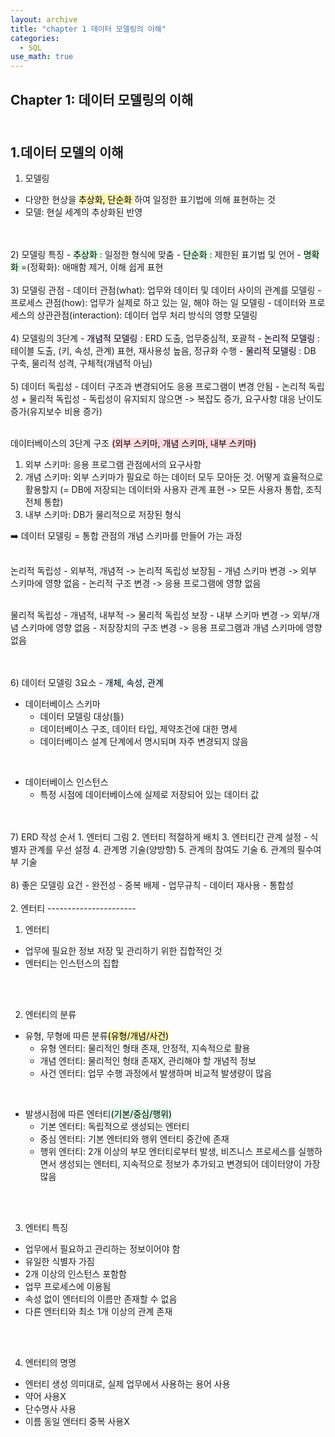 ```yaml
---
layout: archive
title: "chapter 1 데이터 모델링의 이해"
categories:
  - SQL
use_math: true
---
```


## Chapter 1: 데이터 모델링의 이해  

<br>1.데이터 모델의 이해
----------------------
1) 모델링
- 다양한 현상을 <mark style='background-color: #fff5b1'> 추상화, 단순화 </mark>하여 일정한 표기법에 의해 표현하는 것
- 모델: 현실 세계의 추상화된 반영

<br>
<br>
2) 모델링 특징
- <mark style='background-color: #dcffe4'> 추상화 </mark>: 일정한 형식에 맞춤
- <mark style='background-color: #dcffe4'> 단순화 </mark>: 제한된 표기법 및 언어
- <mark style='background-color: #dcffe4'> 명확화 </mark>=(정확화): 애매함 제거, 이해 쉽게 표현

<br>
<br>
3) 모델링 관점
- 데이터 관점(what): 업무와 데이터 및 데이터 사이의 관계를 모델링
- 프로세스 관점(how): 업무가 실제로 하고 있는 일, 해야 하는 일 모델링
- 데이터와 프로세스의 상관관점(interaction): 데이터 업무 처리 방식의 영향 모델링

<br>
<br>
4) 모델링의 3단계
- <mark style='background-color: #f5f0ff'> 개념적 모델링 </mark>: ERD 도출, 업무중심적, 포괄적
- <mark style='background-color: #f5f0ff'> 논리적 모델링 </mark>: 테이블 도출, (키, 속성, 관계) 표현, 재사용성 높음, 정규화 수행
- <mark style='background-color: #f5f0ff'> 물리적 모델링 </mark>: DB 구축, 물리적 성격, 구체적(개념적 아님)

<br>
<br>
5) 데이터 독립성
- 데이터 구조과 변경되어도 응용 프로그램이 변경 안됨
- 논리적 독립성 + 물리적 독립성
- 독립성이 유지되지 않으면 -> 복잡도 증가, 요구사항 대응 난이도 증가(유지보수 비용 증가)  
  
  <br>데이터베이스의 3단계 구조 <mark style='background-color: #ffdce0'>(외부 스키마, 개념 스키마, 내부 스키마)</mark>
  1. 외부 스키마: 응용 프로그램 관점에서의 요구사항
  2. 개념 스키마: 외부 스키마가 필요로 하는 데이터 모두 모아둔 것. 어떻게 효율적으로 활용할지 (= DB에 저장되는 데이터와 사용자 관계 표현 -> 모든 사용자 통합, 조직 전체 통합)
  3. 내부 스키마: DB가 물리적으로 저장된 형식  

   :arrow_right: 데이터 모델링 = 통합 관점의 개념 스키마를 만들어 가는 과정

   <br>논리적 독립성
    - 외부적, 개념적 -> 논리적 독립성 보장됨
    - 개념 스키마 변경 -> 외부 스키마에 영향 없음
    - 논리적 구조 변경 -> 응용 프로그램에 영향 없음

   <br>물리적 독립성
    - 개념적, 내부적 -> 물리적 독립성 보장
    - 내부 스키마 변경 -> 외부/개념 스키마에 영향 없음
    - 저장장치의 구조 변경 -> 응용 프로그램과 개념 스키마에 영향 없음

<br>
<br>
6) 데이터 모델링 3요소  
- <mark style='background-color: #f1f8ff'>개체, 속성, 관계</mark>  

- 데이터베이스 스키마
  - 데이터 모델링 대상(틀)
  - 데이터베이스 구조, 데이터 타입, 제약조건에 대한 명세
  - 데이터베이스 설계 단계에서 명시되며 자주 변경되지 않음  
<br>

- 데이터베이스 인스턴스
  - 특정 시점에 데이터베이스에 실제로 저장되어 있는 데이터 값

<br>
<br>
7) ERD 작성 순서
  1. 엔터티 그림
  2. 엔터티 적절하게 배치
  3. 엔터티간 관계 설정
    - 식별자 관계를 우선 설정
  4. 관계명 기술(양방향)
  5. 관계의 참여도 기술
  6. 관계의 필수여부 기술

<br>
<br>
8) 좋은 모델링 요건
- 완전성
- 중복 배제
- 업무규칙
- 데이터 재사용
- 통합성



<br>
<br>2. 엔터티  
----------------------

1) 엔터티
- 업무에 필요한 정보 저장 및 관리하기 위한 집합적인 것
- 엔터티는 인스턴스의 집합

<br>
<br>

2) 엔터티의 분류
- 유형, 무형에 따른 분류<mark style='background-color: #fff5b1'>(유형/개념/사건)</mark>
    - 유형 엔터티: 물리적인 형태 존재, 안정적, 지속적으로 활용
    - 개념 엔터티: 물리적인 형태 존재X, 관리해야 할 개념적 정보
    - 사건 엔터티: 업무 수행 과정에서 발생하며 비교적 발생량이 많음 

<br>

- 발생시점에 따른 엔터티<mark style='background-color: #dcffe4'>(기본/중심/행위)</mark>
    - 기본 엔터티: 독립적으로 생성되는 엔터티
    - 중심 엔터티: 기본 엔터티와 행위 엔터티 중간에 존재
    - 행위 엔터티: 2개 이상의 부모 엔터티로부터 발생, 비즈니스 프로세스를 실행하면서 생성되는 엔터티, 지속적으로 정보가 추가되고 변경되어 데이터양이 가장 많음

<br>
<br>

3) 엔터티 특징
- 업무에서 필요하고 관리하는 정보이어야 함
- 유일한 식별자 가짐
- 2개 이상의 인스턴스 포함함
- 업무 프로세스에 이용됨
- 속성 없이 엔터티의 이름만 존재할 수 없음
- 다른 엔터티와 최소 1개 이상의 관계 존재

<br>
<br>

4) 엔터티의 명명
- 엔터티 생성 의미대로, 실제 업무에서 사용하는 용어 사용
- 약어 사용X
- 단수명사 사용
- 이름 동일 엔터티 중복 사용X
